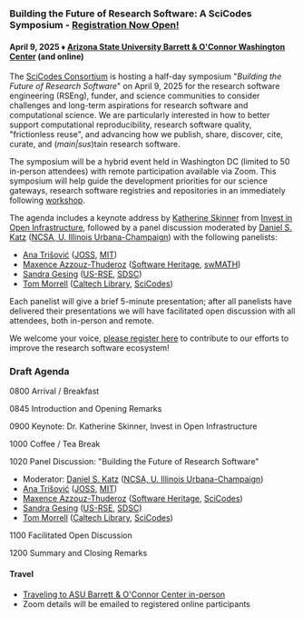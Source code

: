 ### Building the Future of Research Software: A SciCodes Symposium - [Registration Now Open!](https://forms.gle/cDg5CV54ovYEZAUx5)
#### April 9, 2025 &#9830; [Arizona State University Barrett &amp; O'Connor Washington Center](https://washingtondc.asu.edu/barrett-and-oconnor-center) (and online)

The [SciCodes Consortium](https://scicodes.net) is hosting a half-day symposium &quot;*Building the Future of Research Software*&quot; on April 9, 2025 for the research software engineering (RSEng), funder, and science communities to consider challenges and long-term aspirations for research software and computational science. We are particularly interested in how to better support computational reproducibility, research software quality, "frictionless reuse", and advancing how we publish, share, discover, cite, curate, and (*main\|sus*)tain research software.

The symposium will be a hybrid event held in Washington DC (limited to 50 in-person attendees) with remote participation available via Zoom.
This symposium will help guide the development priorities for our science gateways, research software registries and repositories in an immediately following [workshop](workshop.html).

The agenda includes a keynote address by [Katherine Skinner](https://investinopen.org/about/team/katherine/) from [Invest in Open Infrastructure](https://investinopen.org/about/), followed by a panel discussion moderated by [Daniel S. Katz](https://danielskatz.org/) ([NCSA, U. Illinois Urbana-Champaign](https://www.ncsa.illinois.edu/)) with the following panelists:

- [Ana Trišović](https://anatrisovic.com/) ([JOSS](https://joss.theoj.org/), [MIT](https://www.csail.mit.edu/))
- [Maxence Azzouz-Thuderoz](https://www.softwareheritage.org/2023/04/06/ambassador-maxence-azzouz-thuderoz/) ([Software Heritage](https://www.softwareheritage.org/), [swMATH](https://zbmath.org/software/)) 
- [Sandra Gesing](http://sandra-gesing.com/) ([US-RSE](https://us-rse.org), [SDSC](https://www.sdsc.edu)) 
- [Tom Morrell](https://bsky.app/profile/tmorrell.bsky.social) ([Caltech Library](http://data.caltech.edu/), [SciCodes](https://scicodes.net))

Each panelist will give a brief 5-minute presentation; after all panelists have delivered their presentations we will have facilitated open discussion with all attendees, both in-person and remote.

We welcome your voice, [please register here](https://forms.gle/cDg5CV54ovYEZAUx5) to contribute to our efforts to improve the research software ecosystem!

### Draft Agenda

0800 Arrival / Breakfast

0845 Introduction and Opening Remarks

0900 Keynote: Dr. Katherine Skinner, Invest in Open Infrastructure

1000 Coffee / Tea Break

1020 Panel Discussion: "Building the Future of Research Software"

- Moderator: [Daniel S. Katz](https://danielskatz.org/) ([NCSA, U. Illinois Urbana-Champaign](https://www.ncsa.illinois.edu/)) 
- [Ana Trišović](https://anatrisovic.com/) ([JOSS](https://joss.theoj.org/), [MIT](https://www.csail.mit.edu/))
- [Maxence Azzouz-Thuderoz](https://www.softwareheritage.org/2023/04/06/ambassador-maxence-azzouz-thuderoz/) ([Software Heritage](https://www.softwareheritage.org/), [SciCodes](https://scicodes.net)) 
- [Sandra Gesing](http://sandra-gesing.com/) ([US-RSE](https://us-rse.org), [SDSC](https://www.sdsc.edu)) 
- [Tom Morrell](https://bsky.app/profile/tmorrell.bsky.social) ([Caltech Library](http://data.caltech.edu/), [SciCodes](https://scicodes.net))

1100 Facilitated Open Discussion

1200 Summary and Closing Remarks

#### Travel

- [Traveling to ASU Barrett & O'Connor Center in-person](https://washingtondc.asu.edu/barrett-and-oconnor-center#webspark-anchor-link--22)
- Zoom details will be emailed to registered online participants

